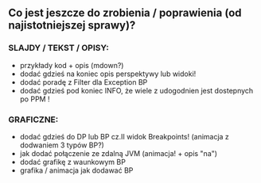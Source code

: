 ## Co jest jeszcze do zrobienia / poprawienia (od najistotniejszej sprawy)?

### SLAJDY / TEKST / OPISY:
* przykłady kod + opis (mdown?)
* dodać gdzieś na koniec opis perspektywy lub widoki!
* dodać poradę z Filter dla Exception BP
* dodać gdzieś pod koniec INFO, że wiele z udogodnien jest dostepnych po PPM !

### GRAFICZNE:
* dodać gdzieś do DP lub BP cz.II widok Breakpoints! (animacja z dodwaniem 3 typów BP?)
* jak dodać połączenie ze zdalną JVM (animacja! + opis "na")
* dodać grafikę z waunkowym BP
* grafika / animacja jak dodawać BP
